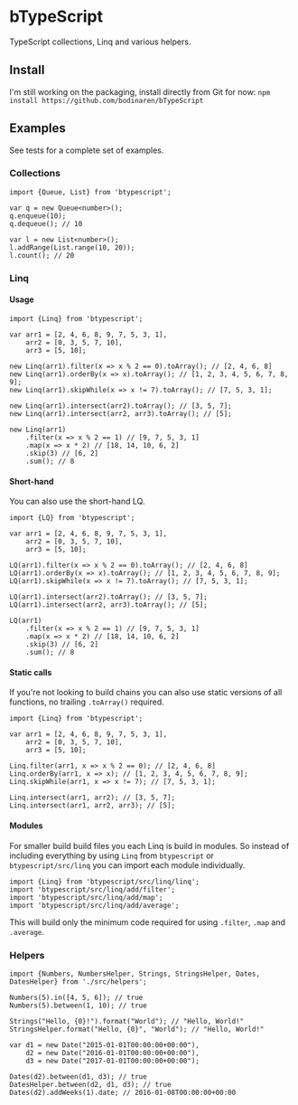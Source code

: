 # bTypeScript
TypeScript collections, Linq and various helpers.

## Install
I'm still working on the packaging, install directly from Git for now: `npm install https://github.com/bodinaren/bTypeScript`

## Examples
See tests for a complete set of examples.

### Collections
```
import {Queue, List} from 'btypescript';

var q = new Queue<number>();
q.enqueue(10);
q.dequeue(); // 10

var l = new List<number>();
l.addRange(List.range(10, 20));
l.count(); // 20
```

### Linq

#### Usage
```
import {Linq} from 'btypescript';

var arr1 = [2, 4, 6, 8, 9, 7, 5, 3, 1],
    arr2 = [0, 3, 5, 7, 10],
    arr3 = [5, 10];

new Linq(arr1).filter(x => x % 2 == 0).toArray(); // [2, 4, 6, 8]
new Linq(arr1).orderBy(x => x).toArray(); // [1, 2, 3, 4, 5, 6, 7, 8, 9];
new Linq(arr1).skipWhile(x => x != 7).toArray(); // [7, 5, 3, 1];

new Linq(arr1).intersect(arr2).toArray(); // [3, 5, 7];
new Linq(arr1).intersect(arr2, arr3).toArray(); // [5];

new Linq(arr1)
    .filter(x => x % 2 == 1) // [9, 7, 5, 3, 1]
    .map(x => x * 2) // [18, 14, 10, 6, 2]
    .skip(3) // [6, 2]
    .sum(); // 8
```

#### Short-hand ####
You can also use the short-hand LQ.
```
import {LQ} from 'btypescript';

var arr1 = [2, 4, 6, 8, 9, 7, 5, 3, 1],
    arr2 = [0, 3, 5, 7, 10],
    arr3 = [5, 10];

LQ(arr1).filter(x => x % 2 == 0).toArray(); // [2, 4, 6, 8]
LQ(arr1).orderBy(x => x).toArray(); // [1, 2, 3, 4, 5, 6, 7, 8, 9];
LQ(arr1).skipWhile(x => x != 7).toArray(); // [7, 5, 3, 1];

LQ(arr1).intersect(arr2).toArray(); // [3, 5, 7];
LQ(arr1).intersect(arr2, arr3).toArray(); // [5];

LQ(arr1)
    .filter(x => x % 2 == 1) // [9, 7, 5, 3, 1]
    .map(x => x * 2) // [18, 14, 10, 6, 2]
    .skip(3) // [6, 2]
    .sum(); // 8
```

#### Static calls ####
If you're not looking to build chains you can also use static versions of all functions, no trailing `.toArray()` required.
```
import {Linq} from 'btypescript';

var arr1 = [2, 4, 6, 8, 9, 7, 5, 3, 1],
    arr2 = [0, 3, 5, 7, 10],
    arr3 = [5, 10];

Linq.filter(arr1, x => x % 2 == 0); // [2, 4, 6, 8]
Linq.orderBy(arr1, x => x); // [1, 2, 3, 4, 5, 6, 7, 8, 9];
Linq.skipWhile(arr1, x => x != 7); // [7, 5, 3, 1];

Linq.intersect(arr1, arr2); // [3, 5, 7];
Linq.intersect(arr1, arr2, arr3); // [5];
```

#### Modules ####
For smaller build build files you each Linq is build in modules. So instead of including everything by using `Linq` from `btypescript` or `btypescript/src/linq` you can import each module individually.
```
import {Linq} from 'btypescript/src/linq/linq';
import 'btypescript/src/linq/add/filter';
import 'btypescript/src/linq/add/map';
import 'btypescript/src/linq/add/average';
```
This will build only the minimum code required for using `.filter`, `.map` and `.average`.

### Helpers ###
```
import {Numbers, NumbersHelper, Strings, StringsHelper, Dates, DatesHelper} from './src/helpers';

Numbers(5).in([4, 5, 6]); // true
Numbers(5).between(1, 10); // true

Strings("Hello, {0}!").format("World"); // "Hello, World!"
StringsHelper.format("Hello, {0}", "World"); // "Hello, World!"

var d1 = new Date("2015-01-01T00:00:00+00:00"),
    d2 = new Date("2016-01-01T00:00:00+00:00"),
    d3 = new Date("2017-01-01T00:00:00+00:00");

Dates(d2).between(d1, d3); // true
DatesHelper.between(d2, d1, d3); // true
Dates(d2).addWeeks(1).date; // 2016-01-08T00:00:00+00:00
```